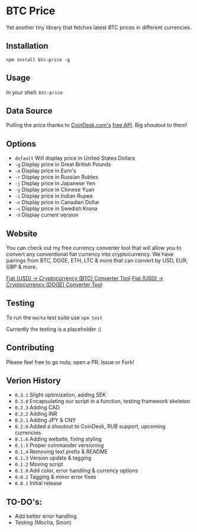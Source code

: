 BTC Price
=========

Yet another tiny library that fetches latest BTC prices in different currencies.

## Installation

  `npm install btc-price -g`

## Usage

  In your shell: `btc-price`

## Data Source

  Pulling the price thanks to [CoinDesk.com's](http://www.coindesk.com/) [free API](http://www.coindesk.com/api/). Big shoutout to them!

## Options

 - `default` Will display price in United States Dollars
 - `-g` Display price in Great British Pounds
 - `-e` Display price in Euro's
 - `-r` Display price in Russian Rubles
 - `-j` Display price in Japanese Yen
 - `-y` Display price in Chinese Yuan
 - `-i` Display price in Indian Rupee
 - `-c` Display price in Canadian Dollar
 - `-s` Display price in Swedish Krona
 - `-V` Display current version
  
## Website

You can check out my free currency converter tool that will allow you to convert any conventional fiat currency into cryptocurrency. We have pairings
from BTC, DOGE, ETH, LTC & more that can convert by USD, EUR, GBP & more.

[Fiat (USD) -> Cryptocurrency (BTC) Converter Tool](https://www.coquix.io/fiat_converter/usd/btc)
[Fiat (USD) -> Cryptocurrency (DOGE) Converter Tool](https://www.coquix.io/fiat_converter/usd/doge)

## Testing

To run the `mocha` test suite use `npm test`

Currently the testing is a placeholder :)

## Contributing

  Please feel free to go nuts; open a PR, Issue or Fork!

## Verion History  

 - `0.3.1` Slight optimization, adding SEK
 - `0.3.0` Encapsulating our script in a function, testing framework skeleton
 - `0.2.3` Adding CAD
 - `0.2.2` Adding INR
 - `0.2.1` Adding JPY & CNY
 - `0.2.0` Added a shoutout to CoinDesk, RUB support, upcoming currencies
 - `0.1.6` Adding website, fixing styling
 - `0.1.5` Proper commander versioning
 - `0.1.4` Removing text prefix & README
 - `0.1.3` Version update & tagging
 - `0.1.2` Moving script
 - `0.1.0` Add color, error handling & currency options
 - `0.0.2` Tagging & minor error fixes
 - `0.0.1` Initial release

## TO-DO's:

 - Add better error handling
 - Testing (Mocha, Sinon)
